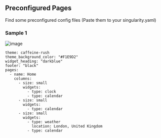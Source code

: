 ## Preconfigured Pages

Find some preconfigured config files
(Paste them to your singularity.yaml)

### Sample 1

![image](https://github.com/user-attachments/assets/fee46fc2-f848-443a-8588-118b6f8be1a6)
```
theme: caffeine-rush
theme_background_color: "#F1E9D2"
widget_heading: "darkblue"
footer: "black"
pages:
  - name: Home
    columns:
      - size: small
        widgets:
          - type: clock
          - type: calendar
      - size: small
        widgets:
          - type: calendar
      - size: small
        widgets:
          - type: weather
            location: London, United Kingdom
          - type: calendar
```
